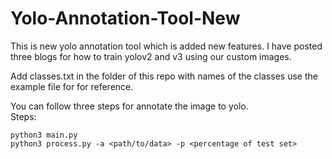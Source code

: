 # Yolo-Annotation-Tool-New

This is new yolo annotation tool which is added new features. I have posted three blogs for how to train yolov2 and v3 using our custom images.

Add classes.txt in the folder of this repo with names of the classes use the example file for for reference.

You can follow three steps for annotate the image to yolo.<br>
Steps:
```
python3 main.py
python3 process.py -a <path/to/data> -p <percentage of test set>
```




